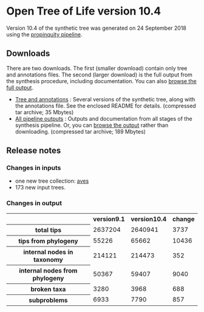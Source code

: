 # Open Tree of Life version 10.4

Version 10.4 of the synthetic tree was generated on 24 September 2018 using the [propinquity pipeline](https://github.com/OpenTreeOfLife/propinquity).

## Downloads
There are two downloads. The first (smaller download) contain only tree and annotations files. The second (larger download) is the full output from the synthesis procedure, including documentation. You can also [browse the full output](https://files.opentreeoflife.org/synthesis/opentree10.4/output/index.html).

* [Tree and annotations](https://files.opentreeoflife.org/synthesis/opentree10.4/opentree10.4_tree.tgz) : Several versions of the synthetic tree, along with the annotations file. See the enclosed README for details. (compressed tar archive; 35 Mbytes)
* [All pipeline outputs](https://files.opentreeoflife.org/synthesis/opentree10.4/opentree10.4_output.tgz) : Outputs and documentation from all stages of the synthesis pipeline. Or, you can [browse the output](https://files.opentreeoflife.org/synthesis/opentree10.4/output/index.html) rather than downloading. (compressed tar archive; 189 Mbytes)

## Release notes

### Changes in inputs

* one new tree collection: [aves](https://tree.opentreeoflife.org/curator/collections/josephwb/aves)
* 173 new input trees.

### Changes in output

<table class="table table-condensed">
<tr>
<th><!--statistic-->&nbsp;</th>
<th>version9.1</th>
<th>version10.4</th>
<th>change</th>
<tr>
   <th>total tips</th>
   <td>2637204</td>
   <td>2640941</td>
   <td>3737</td>
</tr>
<tr>
   <th>tips from phylogeny</th>
   <td>55226</td>
   <td>65662</td>
   <td>10436</td>
</tr>
<tr>
   <th>internal nodes in taxonomy</th>
   <td>214121</td>
   <td>214473</td>
   <td>352</td>
</tr>
<tr>
   <th>internal nodes from phylogeny</th>
   <td>50367</td>
   <td>59407</td>
   <td>9040</td>
</tr>
<tr>
   <th>broken taxa</th>
   <td>3280</td>
   <td>3968</td>
   <td>688</td>
</tr>
<tr>
   <th>subproblems</th>
   <td>6933</td>
   <td>7790</td>
   <td>857</td>
</tr>
</table>

